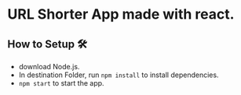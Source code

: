 # URL Shorter App made with react.
## How to Setup 🛠

* download Node.js.
* In destination Folder, run `npm install` to install dependencies.
* `npm start` to start the app.